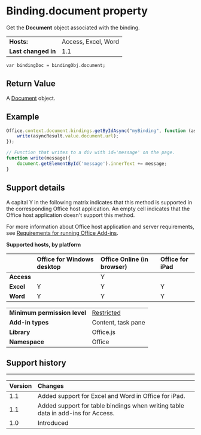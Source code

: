
# Binding.document property
Get the  **Document** object associated with the binding.

|||
|:-----|:-----|
|**Hosts:**|Access, Excel, Word|
|**Last changed in**|1.1|

```
var bindingDoc = bindingObj.document;
```


## Return Value

A [Document](/reference/shared/document.md) object.


## Example




```js
Office.context.document.bindings.getByIdAsync("myBinding", function (asyncResult) {
    write(asyncResult.value.document.url);
});

// Function that writes to a div with id='message' on the page.
function write(message){
    document.getElementById('message').innerText += message; 
}
```




## Support details


A capital Y in the following matrix indicates that this method is supported in the corresponding Office host application. An empty cell indicates that the Office host application doesn't support this method.

For more information about Office host application and server requirements, see [Requirements for running Office Add-ins](../../docs/overview/requirements-for-running-office-add-ins.md).


**Supported hosts, by platform**


||**Office for Windows desktop**|**Office Online (in browser)**|**Office for iPad**|
|:-----|:-----|:-----|:-----|
|**Access**||Y||
|**Excel**|Y|Y|Y|
|**Word**|Y|Y|Y|

|||
|:-----|:-----|
|**Minimum permission level**|[Restricted](../../docs/develop/requesting-permissions-for-api-use-in-content-and-task-pane-add-ins.md)|
|**Add-in types**|Content, task pane|
|**Library**|Office.js|
|**Namespace**|Office|

## Support history





****


|**Version**|**Changes**|
|:-----|:-----|
|1.1|Added support for Excel and Word in Office for iPad.|
|1.1|Added support for table bindings when writing table data in add-ins for Access.|
|1.0|Introduced|
